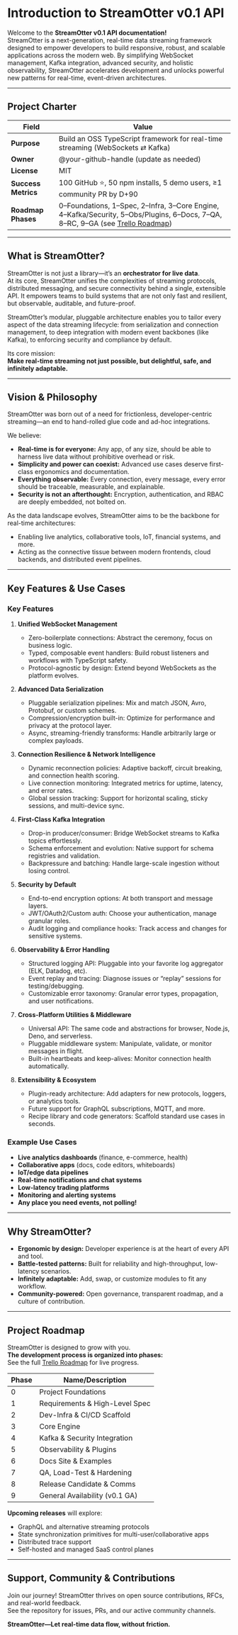 # Introduction to StreamOtter v0.1 API

Welcome to the **StreamOtter v0.1 API documentation!**  
StreamOtter is a next-generation, real-time data streaming framework designed to empower developers to build responsive, robust, and scalable applications across the modern web. By simplifying WebSocket management, Kafka integration, advanced security, and holistic observability, StreamOtter accelerates development and unlocks powerful new patterns for real-time, event-driven architectures.

---

## Project Charter

| Field                | Value                                                                              |
|----------------------|------------------------------------------------------------------------------------|
| **Purpose**          | Build an OSS TypeScript framework for real-time streaming (WebSockets ⇄ Kafka)      |
| **Owner**            | @your-github-handle (update as needed)                                             |
| **License**          | MIT                                                                                |
| **Success Metrics**  | 100 GitHub ⭐, 50 npm installs, 5 demo users, ≥1 community PR by D+90               |
| **Roadmap Phases**   | 0–Foundations, 1–Spec, 2–Infra, 3–Core Engine, 4–Kafka/Security, 5–Obs/Plugins, 6–Docs, 7–QA, 8–RC, 9–GA (see [Trello Roadmap](<YOUR-TRELLO-BOARD-LINK>)) |

---

## What is StreamOtter?

StreamOtter is not just a library—it’s an **orchestrator for live data**.  
At its core, StreamOtter unifies the complexities of streaming protocols, distributed messaging, and secure connectivity behind a single, extensible API. It empowers teams to build systems that are not only fast and resilient, but observable, auditable, and future-proof.

StreamOtter’s modular, pluggable architecture enables you to tailor every aspect of the data streaming lifecycle: from serialization and connection management, to deep integration with modern event backbones (like Kafka), to enforcing security and compliance by default.

Its core mission:  
**Make real-time streaming not just possible, but delightful, safe, and infinitely adaptable.**

---

## Vision & Philosophy

StreamOtter was born out of a need for frictionless, developer-centric streaming—an end to hand-rolled glue code and ad-hoc integrations.

We believe:

- **Real-time is for everyone:** Any app, of any size, should be able to harness live data without prohibitive overhead or risk.
- **Simplicity and power can coexist:** Advanced use cases deserve first-class ergonomics and documentation.
- **Everything observable:** Every connection, every message, every error should be traceable, measurable, and explainable.
- **Security is not an afterthought:** Encryption, authentication, and RBAC are deeply embedded, not bolted on.

As the data landscape evolves, StreamOtter aims to be the backbone for real-time architectures:
- Enabling live analytics, collaborative tools, IoT, financial systems, and more.
- Acting as the connective tissue between modern frontends, cloud backends, and distributed event pipelines.

---

## Key Features & Use Cases

### Key Features

1. **Unified WebSocket Management**
   - Zero-boilerplate connections: Abstract the ceremony, focus on business logic.
   - Typed, composable event handlers: Build robust listeners and workflows with TypeScript safety.
   - Protocol-agnostic by design: Extend beyond WebSockets as the platform evolves.

2. **Advanced Data Serialization**
   - Pluggable serialization pipelines: Mix and match JSON, Avro, Protobuf, or custom schemes.
   - Compression/encryption built-in: Optimize for performance and privacy at the protocol layer.
   - Async, streaming-friendly transforms: Handle arbitrarily large or complex payloads.

3. **Connection Resilience & Network Intelligence**
   - Dynamic reconnection policies: Adaptive backoff, circuit breaking, and connection health scoring.
   - Live connection monitoring: Integrated metrics for uptime, latency, and error rates.
   - Global session tracking: Support for horizontal scaling, sticky sessions, and multi-device sync.

4. **First-Class Kafka Integration**
   - Drop-in producer/consumer: Bridge WebSocket streams to Kafka topics effortlessly.
   - Schema enforcement and evolution: Native support for schema registries and validation.
   - Backpressure and batching: Handle large-scale ingestion without losing control.

5. **Security by Default**
   - End-to-end encryption options: At both transport and message layers.
   - JWT/OAuth2/Custom auth: Choose your authentication, manage granular roles.
   - Audit logging and compliance hooks: Track access and changes for sensitive systems.

6. **Observability & Error Handling**
   - Structured logging API: Pluggable into your favorite log aggregator (ELK, Datadog, etc).
   - Event replay and tracing: Diagnose issues or “replay” sessions for testing/debugging.
   - Customizable error taxonomy: Granular error types, propagation, and user notifications.

7. **Cross-Platform Utilities & Middleware**
   - Universal API: The same code and abstractions for browser, Node.js, Deno, and serverless.
   - Pluggable middleware system: Manipulate, validate, or monitor messages in flight.
   - Built-in heartbeats and keep-alives: Monitor connection health automatically.

8. **Extensibility & Ecosystem**
   - Plugin-ready architecture: Add adapters for new protocols, loggers, or analytics tools.
   - Future support for GraphQL subscriptions, MQTT, and more.
   - Recipe library and code generators: Scaffold standard use cases in seconds.

### Example Use Cases

- **Live analytics dashboards** (finance, e-commerce, health)
- **Collaborative apps** (docs, code editors, whiteboards)
- **IoT/edge data pipelines**
- **Real-time notifications and chat systems**
- **Low-latency trading platforms**
- **Monitoring and alerting systems**
- **Any place you need events, not polling!**

---

## Why StreamOtter?

- **Ergonomic by design:** Developer experience is at the heart of every API and tool.
- **Battle-tested patterns:** Built for reliability and high-throughput, low-latency scenarios.
- **Infinitely adaptable:** Add, swap, or customize modules to fit any workflow.
- **Community-powered:** Open governance, transparent roadmap, and a culture of contribution.

---

## Project Roadmap

StreamOtter is designed to grow with you.  
**The development process is organized into phases:**  
See the full [Trello Roadmap](<YOUR-TRELLO-BOARD-LINK>) for live progress.

| Phase | Name/Description                    |
|-------|-------------------------------------|
| 0     | Project Foundations                 |
| 1     | Requirements & High-Level Spec      |
| 2     | Dev-Infra & CI/CD Scaffold          |
| 3     | Core Engine                         |
| 4     | Kafka & Security Integration        |
| 5     | Observability & Plugins             |
| 6     | Docs Site & Examples                |
| 7     | QA, Load-Test & Hardening           |
| 8     | Release Candidate & Comms           |
| 9     | General Availability (v0.1 GA)      |

**Upcoming releases** will explore:
- GraphQL and alternative streaming protocols
- State synchronization primitives for multi-user/collaborative apps
- Distributed trace support
- Self-hosted and managed SaaS control planes

---

## Support, Community & Contributions

Join our journey! StreamOtter thrives on open source contributions, RFCs, and real-world feedback.  
See the repository for issues, PRs, and our active community channels.

**StreamOtter—Let real-time data flow, without friction.**
